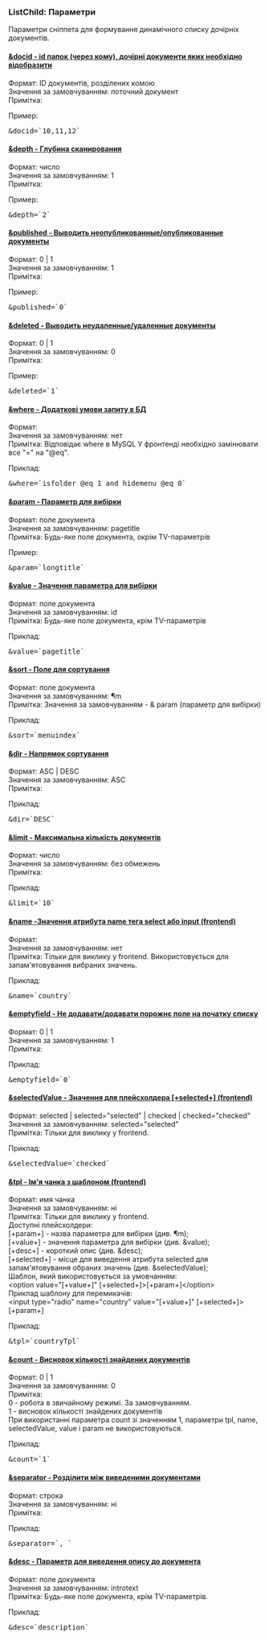
<meta http-equiv="Content-Type" content="text/html; charset=utf-8">
<h3>ListChild: Параметри </h3> 
Параметри cніппетa для формування динамічного списку дочірніх документів.
<br>
<div class="panel-group accordion">
<div class="panel panel-default">
<div class="panel-heading">
<h4 class="panel-title"><a id="798"></a><a class="accordion-toggle collapsed" data-toggle="collapse" data-parent="#accordion" href="#collapse798"><span class="text-bold">&docid</span> - id папок (через кому), дочірні документи яких необхідно відобразити</a></h4>
</div>
<div id="collapse798" class="panel-collapse collapse">
<div class="panel-body">
<span class="text-bold">Формат:</span> ID документів, розділених комою<br>
<span class="text-bold">Значення за замовчуванням:</span> поточний документ<br>
<span class="text-bold">Примітка:</span> <br>
<p><span class="text-bold">Пример:</span></p>
<pre class="brush: html;">&docid=`10,11,12`</pre>
</div>
</div>
</div>

<div class="panel panel-default">
<div class="panel-heading">
<h4 class="panel-title"><a id="799"></a><a class="accordion-toggle collapsed" data-toggle="collapse" data-parent="#accordion" href="#collapse799"><span class="text-bold">&depth</span> - Глубина сканирования</a></h4>
</div>
<div id="collapse799" class="panel-collapse collapse">
<div class="panel-body">
<span class="text-bold">Формат:</span> число<br>
<span class="text-bold">Значення за замовчуванням:</span> 1<br>
<span class="text-bold">Примітка:</span> <br>
<p><span class="text-bold">Пример:</span></p>
<pre class="brush: html;">&depth=`2`</pre>
</div>
</div>
</div>

<div class="panel panel-default">
<div class="panel-heading">
<h4 class="panel-title"><a id="800"></a><a class="accordion-toggle collapsed" data-toggle="collapse" data-parent="#accordion" href="#collapse800"><span class="text-bold">&published</span> - Выводить неопубликованные/опубликованные документы</a></h4>
</div>
<div id="collapse800" class="panel-collapse collapse">
<div class="panel-body">
<span class="text-bold">Формат:</span> 0 | 1<br>
<span class="text-bold">Значення за замовчуванням:</span> 1<br>
<span class="text-bold">Примітка:</span> <br>
<p><span class="text-bold">Пример:</span></p>
<pre class="brush: html;">&published=`0`</pre>
</div>
</div>
</div>

<div class="panel panel-default">
<div class="panel-heading">
<h4 class="panel-title"><a id="801"></a><a class="accordion-toggle collapsed" data-toggle="collapse" data-parent="#accordion" href="#collapse801"><span class="text-bold">&deleted</span> - Выводить неудаленные/удаленные документы</a></h4>
</div>
<div id="collapse801" class="panel-collapse collapse">
<div class="panel-body">
<span class="text-bold">Формат:</span> 0 | 1<br>
<span class="text-bold">Значення за замовчуванням:</span> 0<br>
<span class="text-bold">Примітка:</span> <br>
<p><span class="text-bold">Пример:</span></p>
<pre class="brush: html;">&deleted=`1`</pre>
</div>
</div>
</div>

<div class="panel panel-default">
<div class="panel-heading">
<h4 class="panel-title"><a id="802"></a><a class="accordion-toggle collapsed" data-toggle="collapse" data-parent="#accordion" href="#collapse802"><span class="text-bold">&where</span> - Додаткові умови запиту в БД</a></h4>
</div>
<div id="collapse802" class="panel-collapse collapse">
<div class="panel-body">
<span class="text-bold">Формат:</span> <br>
<span class="text-bold">Значення за замовчуванням:</span> нет<br>
<span class="text-bold">Примітка:</span> Відповідає where в MySQL <span class="alert alert-error">У фронтенді необхідно замінювати все "=" на "@eq".</span><br>
<p><span class="text-bold">Приклад:</span></p>
<pre class="brush: html;">&where=`isfolder @eq 1 and hidemenu @eq 0`</pre>
</div>
</div>
</div>

<div class="panel panel-default">
<div class="panel-heading">
<h4 class="panel-title"><a id="803"></a><a class="accordion-toggle collapsed" data-toggle="collapse" data-parent="#accordion" href="#collapse803"><span class="text-bold">&amp;param</span> - Параметр для вибірки</a></h4>
</div>
<div id="collapse803" class="panel-collapse collapse">
<div class="panel-body">
<span class="text-bold">Формат:</span> поле документа<br>
<span class="text-bold">Значення за замовчуванням:</span> pagetitle<br>
<span class="text-bold">Примітка:</span> Будь-яке поле документа, окрім TV-параметрів<br>
<p><span class="text-bold">Пример:</span></p>
<pre class="brush: html;">&amp;param=`longtitle`</pre>
</div>
</div>
</div>

<div class="panel panel-default">
<div class="panel-heading">
<h4 class="panel-title"><a id="804"></a><a class="accordion-toggle collapsed" data-toggle="collapse" data-parent="#accordion" href="#collapse804"><span class="text-bold">&value</span> - Значення параметра для вибірки</a></h4>
</div>
<div id="collapse804" class="panel-collapse collapse">
<div class="panel-body">
<span class="text-bold">Формат:</span> поле документа<br>
<span class="text-bold">Значення за замовчуванням:</span> id<br>
<span class="text-bold">Примітка:</span> Будь-яке поле документа, крім TV-параметрів<br>
<p><span class="text-bold">Приклад:</span></p>
<pre class="brush: html;">&value=`pagetitle`</pre>
</div>
</div>
</div>

<div class="panel panel-default">
<div class="panel-heading">
<h4 class="panel-title"><a id="805"></a><a class="accordion-toggle collapsed" data-toggle="collapse" data-parent="#accordion" href="#collapse805"><span class="text-bold">&sort</span> - Поле для сортування</a></h4>
</div>
<div id="collapse805" class="panel-collapse collapse">
<div class="panel-body">
<span class="text-bold">Формат:</span> поле документа<br>
<span class="text-bold">Значення за замовчуванням:</span> &param<br>
<span class="text-bold">Примітка:</span> Значення за замовчуванням - & param (параметр для вибірки)<br>
<p><span class="text-bold">Приклад:</span></p>
<pre class="brush: html;">&sort=`menuindex`</pre>
</div>
</div>
</div>

<div class="panel panel-default">
<div class="panel-heading">
<h4 class="panel-title"><a id="806"></a><a class="accordion-toggle collapsed" data-toggle="collapse" data-parent="#accordion" href="#collapse806"><span class="text-bold">&dir</span> - Напрямок сортування</a></h4>
</div>
<div id="collapse806" class="panel-collapse collapse">
<div class="panel-body">
<span class="text-bold">Формат:</span> ASC | DESC<br>
<span class="text-bold">Значення за замовчуванням:</span> ASC<br>
<span class="text-bold">Примітка:</span> <br>
<p><span class="text-bold">Приклад:</span></p>
<pre class="brush: html;">&dir=`DESC`</pre>
</div>
</div>
</div>

<div class="panel panel-default">
<div class="panel-heading">
<h4 class="panel-title"><a id="807"></a><a class="accordion-toggle collapsed" data-toggle="collapse" data-parent="#accordion" href="#collapse807"><span class="text-bold">&limit</span> - Максимальна кількість документів</a></h4>
</div>
<div id="collapse807" class="panel-collapse collapse">
<div class="panel-body">
<span class="text-bold">Формат:</span> число<br>
<span class="text-bold">Значення за замовчуванням:</span> без обмежень<br>
<span class="text-bold">Примітка:</span> <br>
<p><span class="text-bold">Приклад:</span></p>
<pre class="brush: html;">&limit=`10`</pre>
</div>
</div>
</div>

<div class="panel panel-default">
<div class="panel-heading">
<h4 class="panel-title"><a id="808"></a><a class="accordion-toggle collapsed" data-toggle="collapse" data-parent="#accordion" href="#collapse808"><span class="text-bold">&name</span> -Значення атрибута name тега select або input (frontend)</a></h4>
</div>
<div id="collapse808" class="panel-collapse collapse">
<div class="panel-body">
<span class="text-bold">Формат:</span> <br>
<span class="text-bold">Значення за замовчуванням:</span> нет<br>
<span class="text-bold">Примітка:</span> Тільки для виклику у frontend. Використовується для запам'ятовування вибраних значень.<br>
<p><span class="text-bold">Приклад:</span></p>
<pre class="brush: html;">&name=`country`</pre>
</div>
</div>
</div>

<div class="panel panel-default">
<div class="panel-heading">
<h4 class="panel-title"><a id="810"></a><a class="accordion-toggle collapsed" data-toggle="collapse" data-parent="#accordion" href="#collapse810"><span class="text-bold">&emptyfield</span> - Не додавати/додавати порожнє поле на початку списку</a></h4>
</div>
<div id="collapse810" class="panel-collapse collapse">
<div class="panel-body">
<span class="text-bold">Формат:</span> 0 | 1<br>
<span class="text-bold">Значення за замовчуванням:</span> 1<br>
<span class="text-bold">Примітка:</span> <br>
<p><span class="text-bold">Приклад:</span></p>
<pre class="brush: html;">&emptyfield=`0`</pre>
</div>
</div>
</div>

<div class="panel panel-default">
<div class="panel-heading">
<h4 class="panel-title"><a id="811"></a><a class="accordion-toggle collapsed" data-toggle="collapse" data-parent="#accordion" href="#collapse811"><span class="text-bold">&selectedValue</span> - Значення для плейсхолдера [+selected+] (frontend)</a></h4>
</div>
<div id="collapse811" class="panel-collapse collapse">
<div class="panel-body">
<span class="text-bold">Формат:</span> selected | selected="selected" | checked | checked="checked"<br>
<span class="text-bold">Значення за замовчуванням:</span> selected="selected"<br>
<span class="text-bold">Примітка:</span> Тільки для виклику у frontend.<br>
<p><span class="text-bold">Приклад:</span></p>
<pre class="brush: html;">&selectedValue=`checked`</pre>
</div>
</div>
</div>

<div class="panel panel-default">
<div class="panel-heading">
<h4 class="panel-title"><a id="812"></a><a class="accordion-toggle collapsed" data-toggle="collapse" data-parent="#accordion" href="#collapse812"><span class="text-bold">&tpl</span> - Ім'я чанка з шаблоном (frontend)</a></h4>
</div>
<div id="collapse812" class="panel-collapse collapse">
<div class="panel-body">
<span class="text-bold">Формат:</span> имя чанка<br>
<span class="text-bold">Значення за замовчуванням:</span> ні<br>
<span class="text-bold">Примітка:</span> Тільки для виклику у frontend.
<br>Доступні плейсхолдери: 
<br>[+param+] - назва параметра для вибірки (див. &param);
<br>[+value+] - значення параметра для вибірки (див. &value);
<br>[+desc+] - короткий опис (див. &desc);
<br>[+selected+] - місце для виведення атрибута selected для запам'ятовування обраних значень (див. &selectedValue);
<br>Шаблон, який використовується за умовчанням:
<br>&lt;option value="[+value+]" [+selected+]&gt;[+param+]&lt;/option&gt;
<br>Приклад шаблону для перемикачів:
<br>&lt;input type="radio" name="country" value="[+value+]" [+selected+]&gt; [+param+]<br>
<p><span class="text-bold">Приклад:</span></p>
<pre class="brush: html;">&tpl=`countryTpl`</pre>
</div>
</div>
</div>

<div class="panel panel-default">
<div class="panel-heading">
<h4 class="panel-title"><a id="814"></a><a class="accordion-toggle collapsed" data-toggle="collapse" data-parent="#accordion" href="#collapse814"><span class="text-bold">&count</span> - Висновок кількості знайдених документів</a></h4>
</div>
<div id="collapse814" class="panel-collapse collapse">
<div class="panel-body">
<span class="text-bold">Формат:</span> 0 | 1<br>
<span class="text-bold">Значення за замовчуванням:</span> 0<br>
<span class="text-bold">Примітка:</span> <br>0 - робота в звичайному режимі. За замовчуванням.
<br>1 - висновок кількості знайдених документів
<br>При використанні параметра count зі значенням 1, параметри tpl, name, selectedValue, value і param не використовуються.<br>
<p><span class="text-bold">Приклад:</span></p>
<pre class="brush: html;">&count=`1`</pre>
</div>
</div>
</div>

<div class="panel panel-default">
<div class="panel-heading">
<h4 class="panel-title"><a id="815"></a><a class="accordion-toggle collapsed" data-toggle="collapse" data-parent="#accordion" href="#collapse815"><span class="text-bold">&separator</span> - Розділити між виведеними документами</a></h4>
</div>
<div id="collapse815" class="panel-collapse collapse">
<div class="panel-body">
<span class="text-bold">Формат:</span> строка<br>
<span class="text-bold">Значення за замовчуванням:</span> ні<br>
<span class="text-bold">Примітка:</span> <br>
<p><span class="text-bold">Приклад:</span></p>
<pre class="brush: html;">&separator=`, `</pre>
</div>
</div>
</div>

<div class="panel panel-default">
<div class="panel-heading">
<h4 class="panel-title"><a id="816"></a><a class="accordion-toggle collapsed" data-toggle="collapse" data-parent="#accordion" href="#collapse816"><span class="text-bold">&desc</span> - Параметр для виведення опису до документа</a></h4>
</div>
<div id="collapse816" class="panel-collapse collapse">
<div class="panel-body">
<span class="text-bold">Формат:</span> поле документа<br>
<span class="text-bold">Значення за замовчуванням:</span> introtext<br>
<span class="text-bold">Примітка:</span> Будь-яке поле документа, крім TV-параметрів.<br>
<p><span class="text-bold">Приклад:</span></p>
<pre class="brush: html;">&desc=`description`</pre>
</div>
</div>
</div>
</div>
